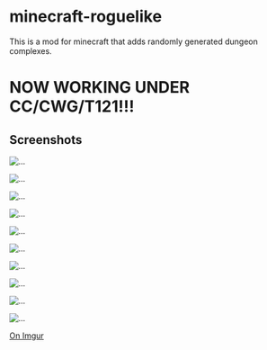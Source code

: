 minecraft-roguelike
===================

This is a mod for minecraft that adds randomly generated dungeon complexes.

# NOW WORKING UNDER CC/CWG/T121!!!

## Screenshots

![...](https://i.imgur.com/optrBMD.png)

![...](https://i.imgur.com/mp2RvbX.png)

![...](https://i.imgur.com/y82Hhxc.png)

![...](https://i.imgur.com/hPgHmBL.png)

![...](https://i.imgur.com/dsxRllu.png)

![...](https://i.imgur.com/0ZJSvIP.png)

![...](https://i.imgur.com/ECEzxjf.png)

![...](https://i.imgur.com/Quh1kXX.png)

![...](https://i.imgur.com/uoPxMLy.png)

![...](https://i.imgur.com/WMc4WHi.png)

[On Imgur](https://imgur.com/gallery/aZAnT3u)